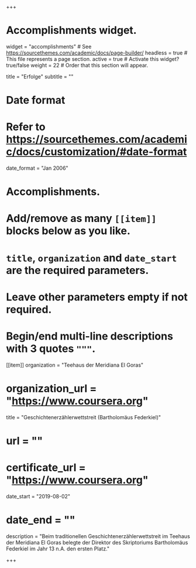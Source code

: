 +++
# Accomplishments widget.
widget = "accomplishments"  # See https://sourcethemes.com/academic/docs/page-builder/
headless = true  # This file represents a page section.
active = true  # Activate this widget? true/false
weight = 22  # Order that this section will appear.

title = "Erfolge"
subtitle = ""

# Date format
#   Refer to https://sourcethemes.com/academic/docs/customization/#date-format
date_format = "Jan 2006"

# Accomplishments.
#   Add/remove as many `[[item]]` blocks below as you like.
#   `title`, `organization` and `date_start` are the required parameters.
#   Leave other parameters empty if not required.
#   Begin/end multi-line descriptions with 3 quotes `"""`.

[[item]]
  organization = "Teehaus der Meridiana El Goras"
  # organization_url = "https://www.coursera.org"
  title = "Geschichtenerzählerwettstreit (Bartholomäus Federkiel)"
  # url = ""
  # certificate_url = "https://www.coursera.org"
  date_start = "2019-08-02"
  # date_end = ""
  description = "Beim traditionellen Geschichtenerzählerwettstreit im Teehaus der Meridiana El Goras belegte der Direktor des Skriptoriums Bartholomäus Federkiel im Jahr 13 n.A. den ersten Platz."

+++
